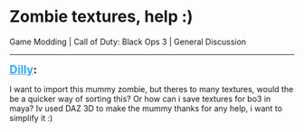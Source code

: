 # Zombie textures, help :)
Game Modding | Call of Duty: Black Ops 3 | General Discussion

---
<strong style="font-size: 1.4em;"><span style="text-decoration: underline;text-decoration-color: #34a7f9;"><span style="color:#34a7f9;">Dilly</span></span>:</strong>

<p>I want to import this mummy zombie, but theres to many textures, would the be a quicker way of sorting this? Or how can i save textures for bo3 in maya? Iv used DAZ 3D to make the mummy thanks for any help, i want to simplify it :)</p>
